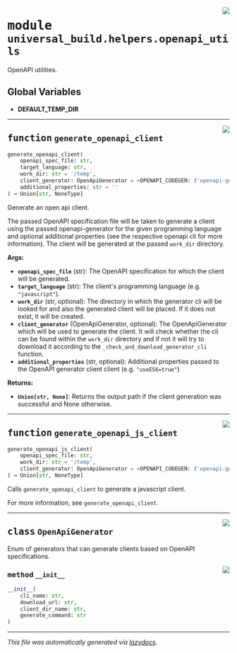 <!-- markdownlint-disable -->

<a href="https://github.com/ml-tooling/universal-build/blob/main/src/universal_build/helpers/openapi_utils.py#L0"><img align="right" style="float:right;" src="https://img.shields.io/badge/-source-cccccc?style=flat-square"></a>

# <kbd>module</kbd> `universal_build.helpers.openapi_utils`
OpenAPI utilities. 

**Global Variables**
---------------
- **DEFAULT_TEMP_DIR**

---

<a href="https://github.com/ml-tooling/universal-build/blob/main/src/universal_build/helpers/openapi_utils.py#L92"><img align="right" style="float:right;" src="https://img.shields.io/badge/-source-cccccc?style=flat-square"></a>

## <kbd>function</kbd> `generate_openapi_client`

```python
generate_openapi_client(
    openapi_spec_file: str,
    target_language: str,
    work_dir: str = '/temp',
    client_generator: OpenApiGenerator = <OPENAPI_CODEGEN: ('openapi-generator-jar', 'https://org/maven2/org/openapitools/openapi-generator-cli/1/openapi-generator-cli-jar', 'openapi_client', 'java -jar {cli_path} generate -i {openapi_spec_file} -g {target_language} -o {output_path} {additional_properties}')>,
    additional_properties: str = ''
) → Union[str, NoneType]
```

Generate an open api client. 

The passed OpenAPI specification file will be taken to generate a client using the passed openapi-generator for the given programming language and optional additional properties (see the respective openapi cli for more information). The client will be generated at the passed `work_dir` directory. 



**Args:**
 
 - <b>`openapi_spec_file`</b> (str):  The OpenAPI specification for which the client will be generated. 
 - <b>`target_language`</b> (str):  The client's programming language (e.g. `"javascript"`). 
 - <b>`work_dir`</b> (str, optional):  The directory in which the generator cli will be looked for and also the generated client will be placed. If it does not exist, it will be created. 
 - <b>`client_generator`</b> (OpenApiGenerator, optional):  The OpenApiGenerator which will be used to generate the client. It will check whether the cli can be found within the `work_dir` directory and if not it will try to download it according to the `_check_and_download_generator_cli` function. 
 - <b>`additional_properties`</b> (str, optional):  Additional properties passed to the OpenAPI generator client client (e.g. `"useES6=true"`) 



**Returns:**
 
 - <b>`Union[str, None]`</b>:  Returns the output path if the client generation was successful and None otherwise. 


---

<a href="https://github.com/ml-tooling/universal-build/blob/main/src/universal_build/helpers/openapi_utils.py#L138"><img align="right" style="float:right;" src="https://img.shields.io/badge/-source-cccccc?style=flat-square"></a>

## <kbd>function</kbd> `generate_openapi_js_client`

```python
generate_openapi_js_client(
    openapi_spec_file: str,
    work_dir: str = '/temp',
    client_generator: OpenApiGenerator = <OPENAPI_CODEGEN: ('openapi-generator-jar', 'https://org/maven2/org/openapitools/openapi-generator-cli/1/openapi-generator-cli-jar', 'openapi_client', 'java -jar {cli_path} generate -i {openapi_spec_file} -g {target_language} -o {output_path} {additional_properties}')>
) → Union[str, NoneType]
```

Calls `generate_openapi_client` to generate a javascript client. 

For more information, see `generate_openapi_client`. 


---

<a href="https://github.com/ml-tooling/universal-build/blob/main/src/universal_build/helpers/openapi_utils.py#L14"><img align="right" style="float:right;" src="https://img.shields.io/badge/-source-cccccc?style=flat-square"></a>

## <kbd>class</kbd> `OpenApiGenerator`
Enum of generators that can generate clients based on OpenAPI specifications. 

<a href="https://github.com/ml-tooling/universal-build/blob/main/src/universal_build/helpers/openapi_utils.py#L30"><img align="right" style="float:right;" src="https://img.shields.io/badge/-source-cccccc?style=flat-square"></a>

### <kbd>method</kbd> `__init__`

```python
__init__(
    cli_name: str,
    download_url: str,
    client_dir_name: str,
    generate_command: str
)
```











---

_This file was automatically generated via [lazydocs](https://github.com/ml-tooling/lazydocs)._

